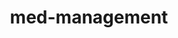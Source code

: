 --- 
layout: branching-narrative
permalink: "/modules/person-centered-care/med-management/"
title: med-management
id: med-management
topic: true

#FIRST LEVEL
questions: 
  - question: Mr.  Bing tells me he can manage his medications and as I look around I notice that the medications are scattered across the kitchen table with some in bottles and others in dosettes. I…
    link: 1
    background: med-management/q1.jpg
    answers:
      - answer:
        text: Ask Mr. Bing to specify which medications he takes and when during the day, evening, and night.
        link: 1a
   
      - answer:
        text: Call the pharmacy to verify the medications for Mr. Bing after asking for his permission.
        link: 1b

#SECOND LEVEL

  - question: I’m not sure if Mr. Bing is able to give the accurate information, so I…
    link: 1a
    background: med-management/q2.jpg
    answers:
      - answer:
        text: I look around in the kitchen for clues of medication adherence.
        feedback: "Evidence of medication adherence includes:  looking to see if bubble packed medication is on schedule or written notes with dates and times. It is important to complete the Medication Reconciliation process and verify with the most responsible provider (MD/NP)."
        link: 2a
        background: med-management/2a.jpg
   
      - answer:
        text: Phone a family member or caregiver to confirm what medications Mr. Bing is taking.
        feedback: "Some informal caregivers may have a great deal of involvement in medication management while others will leave it up to the client. It is important to complete the Medication Reconciliation process and verify with the most responsible provider (MD/NP)."
        link: 2b
        background: med-management/2b.jpg


  - question: I am not sure if Mr. Bing is taking his medications correctly, so I...
    link: 1b
    background: med-management/q3.jpg
    answers:
      - answer:
        text: Use the Med Reconciliation form and Best Possible Med History (BPMH) guidelines to ask him about his medications.
        feedback: The nurse should always assess if a client is taking the medications as prescribed.  It is important to complete the Medication Reconciliation process and verify with the most responsible provider (MD/NP).
        link: 3a
        background: med-management/3a.jpg
   
      - answer:
        text: Complete the Medication Reconciliation process and talk with the GP to determine the correct prescription.
        feedback: Congratulations, this is the best alternative. It is important to do BPMH and use the Medication Reconciliation form before the final piece in the Medication Reconciliation process which is to verify with the most responsible provider (MD/NP) what the client has been taking.
        link: 3b
        background: med-management/3b.jpg

---
